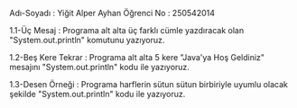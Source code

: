 Adı-Soyadı : Yiğit Alper Ayhan
Öğrenci No : 250542014

1.1-Üç Mesaj :
Programa alt alta üç farklı cümle yazdıracak olan "System.out.println" komutunu yazıyoruz.

1.2-Beş Kere Tekrar :
Programa alt alta 5 kere "Java'ya Hoş Geldiniz" mesajını "System.out.println" kodu ile yazıyoruz.

1.3-Desen Örneği : 
Programa harflerin sütun sütun birbiriyle uyumlu olacak şekilde "System.out.println" kodu ile yazıyoruz.





